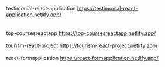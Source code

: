 
testimonial-react-application  https://testimonial-react-application.netlify.app/  
<br/>
<br/>
top-coursesreactapp  https://top-coursesreactapp.netlify.app/ 
<br/>
<br/>
tourism-react-project  https://tourism-react-project.netlify.app/ 
<br/>
<br/>
react-formapplication  https://react-formapplication.netlify.app/ 
<br/>
<br/>

